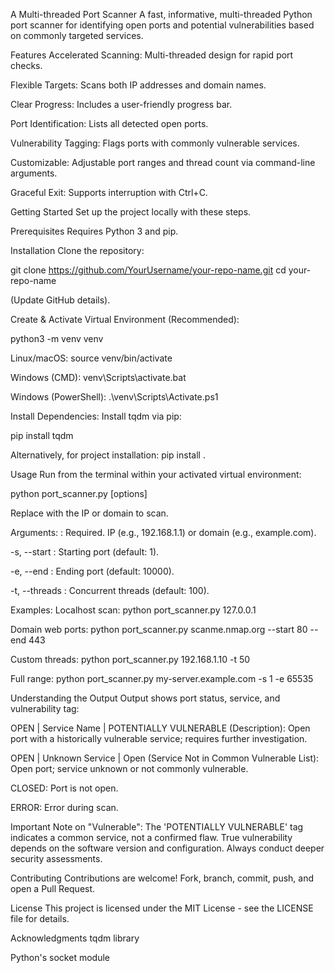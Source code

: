 A Multi-threaded Port Scanner
A fast, informative, multi-threaded Python port scanner for identifying open ports and potential vulnerabilities based on commonly targeted services.

Features
Accelerated Scanning: Multi-threaded design for rapid port checks.

Flexible Targets: Scans both IP addresses and domain names.

Clear Progress: Includes a user-friendly progress bar.

Port Identification: Lists all detected open ports.

Vulnerability Tagging: Flags ports with commonly vulnerable services.

Customizable: Adjustable port ranges and thread count via command-line arguments.

Graceful Exit: Supports interruption with Ctrl+C.

Getting Started
Set up the project locally with these steps.

Prerequisites
Requires Python 3 and pip.

Installation
Clone the repository:

git clone https://github.com/YourUsername/your-repo-name.git
cd your-repo-name

(Update GitHub details).

Create & Activate Virtual Environment (Recommended):

python3 -m venv venv

Linux/macOS: source venv/bin/activate

Windows (CMD): venv\Scripts\activate.bat

Windows (PowerShell): .\venv\Scripts\Activate.ps1

Install Dependencies:
Install tqdm via pip:

pip install tqdm

Alternatively, for project installation: pip install .

Usage
Run from the terminal within your activated virtual environment:

python port_scanner.py <target> [options]

Replace <target> with the IP or domain to scan.

Arguments:
<target>: Required. IP (e.g., 192.168.1.1) or domain (e.g., example.com).

-s, --start <PORT>: Starting port (default: 1).

-e, --end <PORT>: Ending port (default: 10000).

-t, --threads <NUMBER>: Concurrent threads (default: 100).

Examples:
Localhost scan: python port_scanner.py 127.0.0.1

Domain web ports: python port_scanner.py scanme.nmap.org --start 80 --end 443

Custom threads: python port_scanner.py 192.168.1.10 -t 50

Full range: python port_scanner.py my-server.example.com -s 1 -e 65535

Understanding the Output
Output shows port status, service, and vulnerability tag:

OPEN | Service Name | POTENTIALLY VULNERABLE (Description): Open port with a historically vulnerable service; requires further investigation.

OPEN | Unknown Service | Open (Service Not in Common Vulnerable List): Open port; service unknown or not commonly vulnerable.

CLOSED: Port is not open.

ERROR: Error during scan.

Important Note on "Vulnerable": The 'POTENTIALLY VULNERABLE' tag indicates a common service, not a confirmed flaw. True vulnerability depends on the software version and configuration. Always conduct deeper security assessments.

Contributing
Contributions are welcome! Fork, branch, commit, push, and open a Pull Request.

License
This project is licensed under the MIT License - see the LICENSE file for details.

Acknowledgments
tqdm library

Python's socket module
